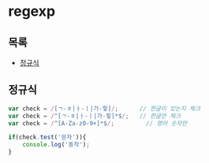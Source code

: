 # regexp 

## 목록
- [정규식](#정규식)

## 정규식 
```js
var check = /[ㄱ-ㅎ|ㅏ-ㅣ|가-힣]/;      // 한글이 있는지 체크
var check = /^[ㄱ-ㅎ|ㅏ-ㅣ|가-힣]*$/;   // 한글만 체크
var check = /^[A-Za-z0-9+]*$/;         // 영어 숫자만 
```
```js 
if(check.test('문자')){
    console.log('동작');
}
```



